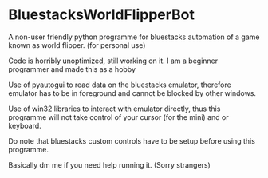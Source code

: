 # BluestacksWorldFlipperBot
A non-user friendly python programme for bluestacks automation of a game known as world flipper. (for personal use)

Code is horribly unoptimized, still working on it.
I am a beginner programmer and made this as a hobby

Use of pyautogui to read data on the bluestacks emulator,
therefore emulator has to be in foreground
and cannot be blocked by other windows.

Use of win32 libraries to interact with emulator directly,
thus this programme will not take control of your cursor
(for the mini) and or keyboard.

Do note that bluestacks custom controls
have to be setup before using this programme.

Basically dm me if you need help running it. (Sorry strangers)

